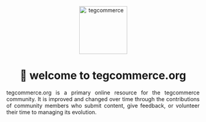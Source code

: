 <p align="center">
    <a href="https://tegcommerce.org/">
    <img src="https://github.com/tegcommerce/tegcommerce-website/blob/master/public/apple-touch-icon-144-precomposed.png" alt="tegcommerce" width="125" height="125">
  </a>
</p>
<h1 align="center">👋 welcome to tegcommerce.org</h1>

<p align="justify">tegcommerce.org is a primary online resource for the tegcommerce community. It is improved and changed over time through the contributions of community members who submit content, give feedback, or volunteer their time to managing its evolution.</font>